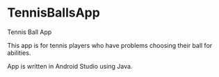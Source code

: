 # TennisBallsApp

Tennis Ball App 

This app is for tennis players who have problems choosing their ball for abilities.

App is written in Android Studio using Java.

